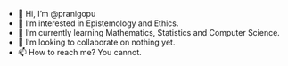 - 👋 Hi, I’m @pranigopu
- 👀 I’m interested in Epistemology and Ethics.
- 🌱 I’m currently learning Mathematics, Statistics and Computer Science.
- 💞️ I’m looking to collaborate on nothing yet.
- 📫 How to reach me? You cannot.

<!---
pranigopu/pranigopu is a ✨ special ✨ repository because its `README.md` (this file) appears on your GitHub profile.
You can click the Preview link to take a look at your changes.
--->
